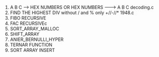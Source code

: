 1. A B C --> HEX NUMBERS OR HEX NUMBERS ---> A B C  decoding.c
2. FIND THE HIGHEST DIV without / and % only +//-//*  1948.c
3. FIBO RECURSIVE
4. FAC RECURSIVEc
5. SORT_ARRAY_MALLOC
6. SHIFT_ARRAY
7. ANIER_BERNULLI_HYPER
8. TERNAR FUNCTION
9. SORT ARRAY INSERT
